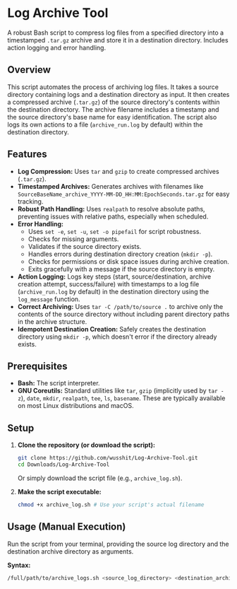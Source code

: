 # Log Archive Tool

A robust Bash script to compress log files from a specified directory into a timestamped `.tar.gz` archive and store it in a destination directory. Includes action logging and error handling.

## Overview

This script automates the process of archiving log files. It takes a source directory containing logs and a destination directory as input. It then creates a compressed archive (`.tar.gz`) of the source directory's contents within the destination directory. The archive filename includes a timestamp and the source directory's base name for easy identification. The script also logs its own actions to a file (`archive_run.log` by default) within the destination directory.

## Features

*   **Log Compression:** Uses `tar` and `gzip` to create compressed archives (`.tar.gz`).
*   **Timestamped Archives:** Generates archives with filenames like `SourceBaseName_archive_YYYY-MM-DD_HH:MM:EpochSeconds.tar.gz` for easy tracking.
*   **Robust Path Handling:** Uses `realpath` to resolve absolute paths, preventing issues with relative paths, especially when scheduled.
*   **Error Handling:**
    *   Uses `set -e`, `set -u`, `set -o pipefail` for script robustness.
    *   Checks for missing arguments.
    *   Validates if the source directory exists.
    *   Handles errors during destination directory creation (`mkdir -p`).
    *   Checks for permissions or disk space issues during archive creation.
    *   Exits gracefully with a message if the source directory is empty.
*   **Action Logging:** Logs key steps (start, source/destination, archive creation attempt, success/failure) with timestamps to a log file (`archive_run.log` by default) in the destination directory using the `log_message` function.
*   **Correct Archiving:** Uses `tar -C /path/to/source .` to archive only the contents of the source directory without including parent directory paths in the archive structure.
*   **Idempotent Destination Creation:** Safely creates the destination directory using `mkdir -p`, which doesn't error if the directory already exists.

## Prerequisites

*   **Bash:** The script interpreter.
*   **GNU Coreutils:** Standard utilities like `tar`, `gzip` (implicitly used by `tar -z`), `date`, `mkdir`, `realpath`, `tee`, `ls`, `basename`. These are typically available on most Linux distributions and macOS.

## Setup

1.  **Clone the repository (or download the script):**
    ```bash
    git clone https://github.com/wusshit/Log-Archive-Tool.git
    cd Downloads/Log-Archive-Tool
    ```
    Or simply download the script file (e.g., `archive_log.sh`).

2.  **Make the script executable:**
    ```bash
    chmod +x archive_log.sh # Use your script's actual filename
    ```

## Usage (Manual Execution)

Run the script from your terminal, providing the source log directory and the destination archive directory as arguments.

**Syntax:**

```bash
/full/path/to/archive_logs.sh <source_log_directory> <destination_archive_directory>
